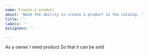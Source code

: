```yaml
---
name: Create a product
about: 'Need the ability to create a product in the catalog. '
title: ''
labels: ''
assignees: ''

---
```


As a owner
I need product
So that it can be sold
